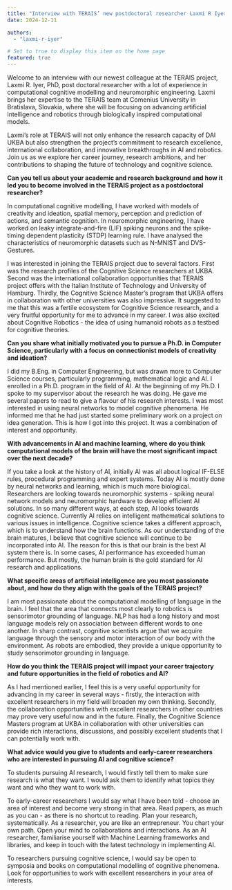 ```yaml
---
title: "Interview with TERAIS’ new postdoctoral researcher Laxmi R Iyer, PhD"
date: 2024-12-11

authors:
  - "laxmi-r-iyer"

# Set to true to display this item on the home page
featured: true   
---
```


Welcome to an interview with our newest colleague at the TERAIS project, Laxmi R. Iyer, PhD, post doctoral researcher
with a lot of experience in computational cognitive modelling and neuromorphic engineering. Laxmi brings her expertise
to the TERAIS team at Comenius University in Bratislava, Slovakia, where she will be focusing on advancing artificial
intelligence and robotics through biologically inspired computational models.

Laxmi’s role at TERAIS will not only enhance the research capacity of DAI UKBA but also strengthen the project’s
commitment to research excellence, international collaboration, and innovative breakthroughs in AI and robotics. Join us
as we explore her career journey, research ambitions, and her contributions to shaping the future of technology and
cognitive science.

**Can you tell us about your academic and research background and how it led you to become involved in the TERAIS project
as a postdoctoral researcher?**

In computational cognitive modelling, I have worked with models of creativity and ideation, spatial memory, perception
and prediction of actions, and semantic cognition. In neuromorphic engineering, I have worked on leaky
integrate-and-fire (LIF) spiking neurons and the spike-timing dependent plasticity (STDP) learning rule. I have analysed
the characteristics of neuromorphic datasets such as N-MNIST and DVS-Gestures.

I was interested in joining the TERAIS project due to several factors. First was the research profiles of the Cognitive
Science researchers at UKBA. Second was the international collaboration opportunities that TERAIS project offers with
the Italian Institute of Technology and University of Hamburg. Thirdly, the Cognitive Science Master’s program that UKBA
offers in collaboration with other universities was also impressive. It suggested to me that this was a fertile
ecosystem for Cognitive Science research, and a very fruitful opportunity for me to advance in my career. I was also
excited about Cognitive Robotics - the idea of using humanoid robots as a testbed for cognitive theories.

**Can you share what initially motivated you to pursue a Ph.D. in Computer Science, particularly with a focus on
connectionist models of creativity and ideation?**

I did my B.Eng. in Computer Engineering, but was drawn more to Computer Science courses, particularly programming,
mathematical logic and AI. I enrolled in a Ph.D. program in the field of AI. At the beginning of my Ph.D. I spoke to my
supervisor about the research he was doing. He gave me several papers to read to give a flavour of his research
interests. I was most interested in using neural networks to model cognitive phenomena. He informed me that he had just
started some preliminary work on a project on idea generation. This is how I got into this project. It was a combination
of interest and opportunity.

**With advancements in AI and machine learning, where do you think computational models of the brain will have the most
significant impact over the next decade?**

If you take a look at the history of AI, initially AI was all about logical IF-ELSE rules, procedural programming and
expert systems. Today AI is mostly done by neural networks and learning, which is much more biological. Researchers are
looking towards neuromorphic systems - spiking neural network models and neuromorphic hardware to develop efficient AI
solutions. In so many different ways, at each step, AI looks towards cognitive science. Currently AI relies on
intelligent mathematical solutions to various issues in intelligence. Cognitive science takes a different approach,
which is to understand how the brain functions. As our understanding of the brain matures, I believe that cognitive
science will continue to be incorporated into AI. The reason for this is that our brain is the best AI system there is.
In some cases, AI performance has exceeded human performance. But mostly, the human brain is the gold standard for AI
research and applications.

**What specific areas of artificial intelligence are you most passionate about, and how do they align with the goals of
the TERAIS project?**

I am most passionate about the computational modelling of language in the brain. I feel that the area that connects most
clearly to robotics is sensorimotor grounding of language. NLP has had a long history and most language models rely on
association between different words to one another. In sharp contrast, cognitive scientists argue that we acquire
language through the sensory and motor interaction of our body with the environment. As robots are embodied, they
provide a unique opportunity to study sensorimotor grounding in language.

**How do you think the TERAIS project will impact your career trajectory and future opportunities in the field of robotics
and AI?**

As I had mentioned earlier, I feel this is a very useful opportunity for advancing in my career in several ways -
firstly, the interaction with excellent researchers in my field will broaden my own thinking. Secondly, the
collaboration opportunities with excellent researchers in other countries may prove very useful now and in the future.
Finally, the Cognitive Science Masters program at UKBA in collaboration with other universities can provide rich
interactions, discussions, and possibly excellent students that I can potentially work with.

**What advice would you give to students and early-career researchers who are interested in pursuing AI and cognitive
science?**

To students pursuing AI research, I would firstly tell them to make sure research is what they want. I would ask them to
identify what topics they want and who they want to work with.

To early-career researchers I would say what I have been told - choose an area of interest and become very strong in
that area. Read papers, as much as you can - as there is no shortcut to reading. Plan your research, systematically. As
a researcher, you are like an entrepreneur. You chart your own path. Open your mind to collaborations and interactions.
As an AI researcher, familiarise yourself with Machine Learning frameworks and libraries, and keep in touch with the
latest technology in implementing AI.

To researchers pursuing cognitive science, I would say be open to symposia and books on computational modelling of
cognitive phenomena. Look for opportunities to work with excellent researchers in your area of interests. 
